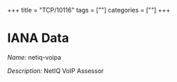 +++
title = "TCP/10116"
tags = [""]
categories = [""]
+++

# IANA Data

_Name:_ netiq-voipa

_Description:_ NetIQ VoIP Assessor

